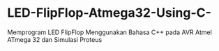 # LED-FlipFlop-Atmega32-Using-C-
Memprogram LED FlipFlop Menggunakan Bahasa C++ pada AVR Atmel ATmega 32 dan Simulasi Proteus 
